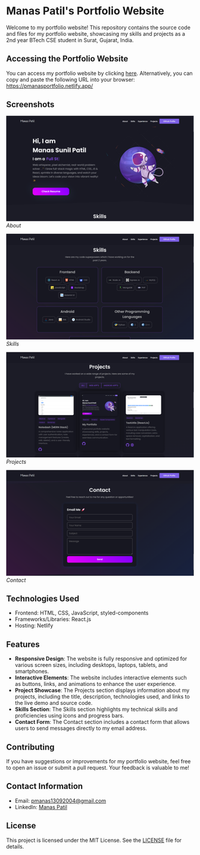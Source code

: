 # Manas Patil's Portfolio Website

Welcome to my portfolio website! This repository contains the source code and files for my portfolio website, showcasing my skills and projects as a 2nd year BTech CSE student in Surat, Gujarat, India.

## Accessing the Portfolio Website

You can access my portfolio website by clicking [here](https://pmanasportfolio.netlify.app/). Alternatively, you can copy and paste the following URL into your browser:
https://pmanasportfolio.netlify.app/

## Screenshots

![Screenshot 1](screenshots/screenshot1.png)
*About*

![Screenshot 2](screenshots/screenshot2.png)
*Skills*

![Screenshot 2](screenshots/screenshot3.png)
*Projects*

![Screenshot 2](screenshots/screenshot4.png)
*Contact*

## Technologies Used

- Frontend: HTML, CSS, JavaScript, styled-components
- Frameworks/Libraries: React.js
- Hosting: Netlify

## Features

- **Responsive Design**: The website is fully responsive and optimized for various screen sizes, including desktops, laptops, tablets, and smartphones.
- **Interactive Elements**: The website includes interactive elements such as buttons, links, and animations to enhance the user experience.
- **Project Showcase**: The Projects section displays information about my projects, including the title, description, technologies used, and links to the live demo and source code.
- **Skills Section**: The Skills section highlights my technical skills and proficiencies using icons and progress bars.
- **Contact Form**: The Contact section includes a contact form that allows users to send messages directly to my email address.

## Contributing

If you have suggestions or improvements for my portfolio website, feel free to open an issue or submit a pull request. Your feedback is valuable to me!

## Contact Information

- Email: pmanas13092004@gmail.com
- LinkedIn: [Manas Patil](https://www.linkedin.com/in/manas-patil-876718250/)

## License

This project is licensed under the MIT License. See the [LICENSE](LICENSE) file for details.